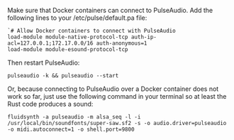 Make sure that Docker containers can connect to PulseAudio. 
Add the following lines to your /etc/pulse/default.pa file:

```
`# Allow Docker containers to connect with PulseAudio
load-module module-native-protocol-tcp auth-ip-acl=127.0.0.1;172.17.0.0/16 auth-anonymous=1
load-module module-esound-protocol-tcp
```


Then restart PulseAudio:

`pulseaudio -k && pulseaudio --start`

Or, because connecting to PulseAudio over a Docker container does not work so far, 
just use the following command in your terminal so at least the Rust code produces a sound:

`fluidsynth -a pulseaudio -m alsa_seq -l -i /usr/local/bin/soundfonts/super-saw.sf2 -s -o audio.driver=pulseaudio -o midi.autoconnect=1 -o shell.port=9800`